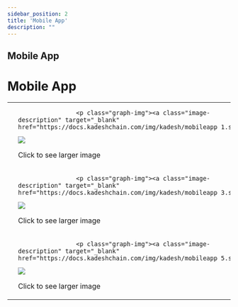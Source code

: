 ```yaml
---
sidebar_position: 2
title: 'Mobile App'
description: ""
---
```

## Mobile App

<h1>Mobile App</h1>

<div class="mobile-table">
    <table width="100%">
        <tbody width="100%">
            <tr>
                <td width="10%"></td>
                <td width="35%">
                    <!-- <p class="mobile-img"><img src="https://docs.kadeshchain.com/img/kadesh/mobileapp_1.svg" /></p> -->

                    <p class="graph-img"><a class="image-description" target="_blank" href="https://docs.kadeshchain.com/img/kadesh/mobileapp_1.svg">
<img src="https://docs.kadeshchain.com/img/kadesh/mobileapp_1.svg" />
<p>Click to see larger image</p>
    </a></p>
                </td>
                <td width="10%"></td>
                <td width="35%">
                    <!-- <p class="mobile-img"><img src="https://docs.kadeshchain.com/img/kadesh/mobileapp_2.svg" /></p> -->

                    <p class="graph-img"><a class="image-description" target="_blank" href="https://docs.kadeshchain.com/img/kadesh/mobileapp_2.svg">
<img src="https://docs.kadeshchain.com/img/kadesh/mobileapp_2.svg" />
<p>Click to see larger image</p>
    </a></p>
                </td>
                <td width="10%"></td>
            </tr>
            <tr>
                <td width="10%"></td>
                <td width="35%">
                    <!-- <p class="mobile-img"><img src="https://docs.kadeshchain.com/img/kadesh/mobileapp_3.svg" /></p> -->

                    <p class="graph-img"><a class="image-description" target="_blank" href="https://docs.kadeshchain.com/img/kadesh/mobileapp_3.svg">
<img src="https://docs.kadeshchain.com/img/kadesh/mobileapp_3.svg" />
<p>Click to see larger image</p>
    </a></p>
                </td>
                <td width="10%"></td>
                <td width="35%">
                    <!-- <p class="mobile-img"><img src="https://docs.kadeshchain.com/img/kadesh/mobileapp_4.svg" /></p> -->

                    <p class="graph-img"><a class="image-description" target="_blank" href="https://docs.kadeshchain.com/img/kadesh/mobileapp_4.svg">
<img src="https://docs.kadeshchain.com/img/kadesh/mobileapp_4.svg" />
<p>Click to see larger image</p>
    </a></p>
                </td>
                <td width="10%"></td>
            </tr>
            <tr>
                <td width="10%"></td>
                <td width="35%">
                    <!-- <p class="mobile-img"><img src="https://docs.kadeshchain.com/img/kadesh/mobileapp_5.svg" /></p> -->

                    <p class="graph-img"><a class="image-description" target="_blank" href="https://docs.kadeshchain.com/img/kadesh/mobileapp_5.svg">
<img src="https://docs.kadeshchain.com/img/kadesh/mobileapp_5.svg" />
<p>Click to see larger image</p>
    </a></p>
                </td>
                <td width="10%"></td>
                <td width="35%">
                    <!-- <p class="mobile-img"><img src="https://docs.kadeshchain.com/img/kadesh/mobileapp_6.svg" /></p> -->

                    <p class="graph-img"><a class="image-description" target="_blank" href="https://docs.kadeshchain.com/img/kadesh/mobileapp_6.svg">
<img src="https://docs.kadeshchain.com/img/kadesh/mobileapp_6.svg" />
<p>Click to see larger image</p>
    </a></p>
                </td>
                <td width="10%">
                </td>
            </tr>
        </tbody>
    </table>
</div>
